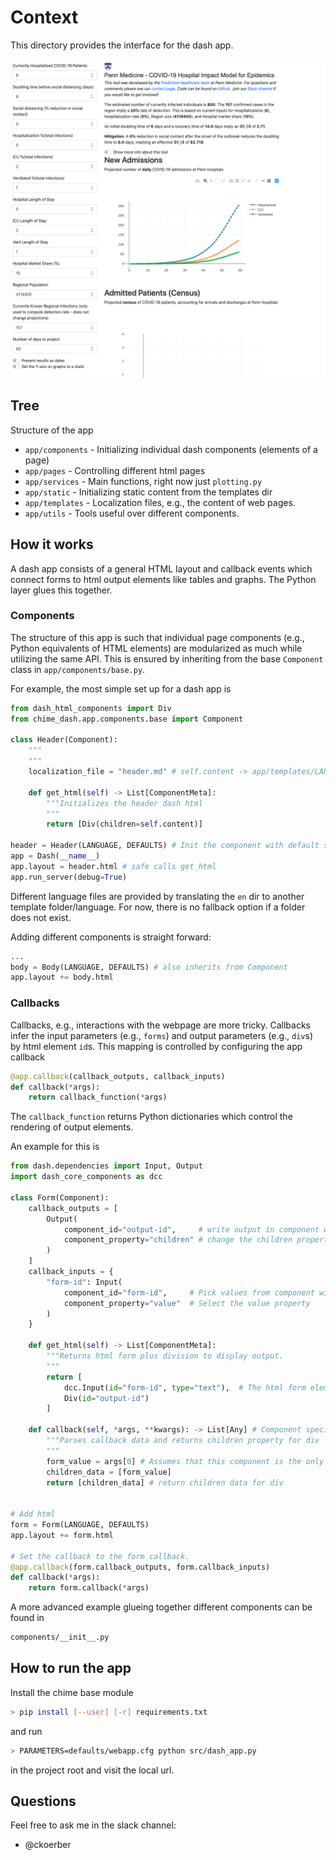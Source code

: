 # Context

This directory provides the interface for the dash app.

![Current interface](docs/interface.png)

## Tree
Structure of the app

* `app/components` - Initializing individual dash components (elements of a page)
* `app/pages` - Controlling different html pages
* `app/services` - Main functions, right now just `plotting.py`
* `app/static` - Initializing static content from the templates dir
* `app/templates` - Localization files, e.g., the content of web pages.
* `app/utils` - Tools useful over different components.

## How it works

A dash app consists of a general HTML layout and callback events which connect forms to html output elements like tables and graphs. The Python layer glues this together.

### Components

The structure of this app is such that individual page components (e.g., Python equivalents of HTML elements) are modularized as much while utilizing the same API. This is ensured by inheriting from the base `Component` class in `app/components/base.py`.

For example, the most simple set up for a dash app is
```python
from dash_html_components import Div
from chime_dash.app.components.base import Component

class Header(Component):
    """
    """
    localization_file = "header.md" # self.content -> app/templates/LANGUAGE/header.md

    def get_html(self) -> List[ComponentMeta]:
        """Initializes the header dash html
        """
        return [Div(children=self.content)]

header = Header(LANGUAGE, DEFAULTS) # Init the component with default settings
app = Dash(__name__)
app.layout = header.html # safe calls get_html
app.run_server(debug=True)
```
Different language files are provided by translating the `en` dir to another template folder/language.
For now, there is no fallback option if a folder does not exist.

Adding different components is straight forward:
```python
...
body = Body(LANGUAGE, DEFAULTS) # also inherits from Component
app.layout += body.html
```

### Callbacks
Callbacks, e.g., interactions with the webpage are more tricky. Callbacks infer the input parameters (e.g., `forms`) and output parameters (e.g., `div`s) by html element `id`s.
This mapping is controlled by configuring the app callback
```python
@app.callback(callback_outputs, callback_inputs)
def callback(*args):
    return callback_function(*args)
```
The `callback_function` returns Python dictionaries which control the rendering of output elements.

An example for this is
```python
from dash.dependencies import Input, Output
import dash_core_components as dcc

class Form(Component):
    callback_outputs = [
        Output(
            component_id="output-id",     # write output in component with id...
            component_property="children" # change the children property
        )
    ]
    callback_inputs = {
        "form-id": Input(
            component_id="form-id",     # Pick values from component with id ...
            component_property="value"  # Select the value property
        )
    }

    def get_html(self) -> List[ComponentMeta]:
        """Returns html form plus division to display output.
        """
        return [
            dcc.Input(id="form-id", type="text"),  # The html form element
            Div(id="output-id")
        ]

    def callback(self, *args, **kwargs): -> List[Any] # Component specific action on callback
        """Parses callback data and returns children property for div
        """
        form_value = args[0] # Assumes that this component is the only callback_output
        children_data = [form_value]
        return [children_data] # return children data for div


# Add html
form = Form(LANGUAGE, DEFAULTS)
app.layout += form.html

# Set the callback to the form callback.
@app.callback(form.callback_outputs, form.callback_inputs)
def callback(*args):
    return form.callback(*args)
```

A more advanced example glueing together different components can be found in
```bash
components/__init__.py
```

## How to run the app
Install the chime base module
```bash
> pip install [--user] [-r] requirements.txt
```
and run
```bash
> PARAMETERS=defaults/webapp.cfg python src/dash_app.py
```
in the project root and visit the local url.

## Questions

Feel free to ask me in the slack channel:
* @ckoerber

